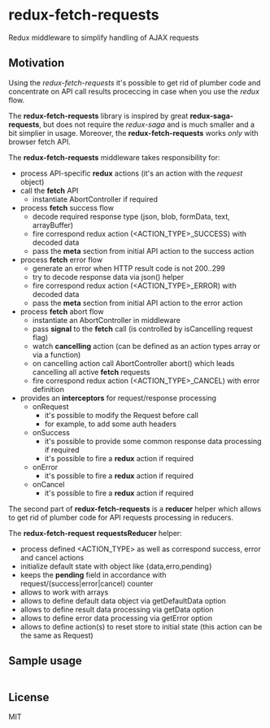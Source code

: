 # redux-fetch-requests
Redux middleware to simplify handling of AJAX requests

## Motivation

Using the *redux-fetch-requests* it's possible to get rid of plumber code and concentrate on API call results proceccing in case when you use the *redux* flow.

The **redux-fetch-requests** library is inspired by great **redux-saga-requests**, but does not require the *redux-saga* and is much smaller and a bit simplier in usage. Moreover, the **redux-fetch-requests** works *only* with browser fetch API.

The **redux-fetch-requests** middleware takes responsibility for:
* process API-specific **redux** actions (it's an action with the *request* object)
* call the **fetch** API
  * instantiate AbortController if required
* process **fetch** success flow
  * decode required response type (json, blob, formData, text, arrayBuffer)
  * fire correspond redux action (<ACTION_TYPE>_SUCCESS) with decoded data
  * pass the **meta** section from initial API action to the success action
* process **fetch** error flow
  * generate an error when HTTP result code is not 200..299
  * try to decode response data via json() helper
  * fire correspond redux action (<ACTION_TYPE>_ERROR) with decoded data
  * pass the **meta** section from initial API action to the error action
* process **fetch** abort flow
  * instantiate an AbortController in middleware
  * pass **signal** to the **fetch** call (is controlled by isCancelling request flag)
  * watch **cancelling** action (can be defined as an action types array or via a function)
  * on cancelling action call AbortController abort() which leads cancelling all active **fetch** requests
  * fire correspond redux action (<ACTION_TYPE>_CANCEL) with error definition
* provides an **interceptors** for request/response processing
  * onRequest 
    * it's possible to modify the Request before call
    * for example, to add some auth headers
  * onSuccess
    * it's possible to provide some common response data processing if required
    * it's possible to fire a **redux** action if required
  * onError 
    * it's possible to fire a **redux** action if required
  * onCancel
    * it's possible to fire a **redux** action if required

The second part of **redux-fetch-requests** is a **reducer** helper which allows to get rid of plumber code for API requests processing in reducers.

The **redux-fetch-request** **requestsReducer** helper:
* process defined <ACTION_TYPE> as well as correspond success, error and cancel actions
* initialize default state with object like {data,erro,pending}
* keeps the **pending** field in accordance with request/(success|error|cancel) counter
* allows to work with arrays
* allows to define default data object via getDefaultData option
* allows to define result data processing via getData option
* allows to define error data processing via getError option
* allows to define action(s) to reset store to initial state (this action can be the same as Request)

## Sample usage

```
```

## License
MIT
